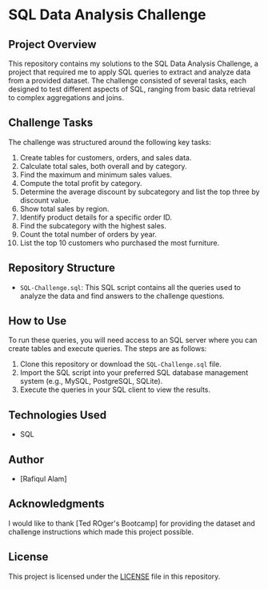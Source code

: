 # SQL Data Analysis Challenge

## Project Overview
This repository contains my solutions to the SQL Data Analysis Challenge, a project that required me to apply SQL queries to extract and analyze data from a provided dataset. The challenge consisted of several tasks, each designed to test different aspects of SQL, ranging from basic data retrieval to complex aggregations and joins.

## Challenge Tasks
The challenge was structured around the following key tasks:
1. Create tables for customers, orders, and sales data.
2. Calculate total sales, both overall and by category.
3. Find the maximum and minimum sales values.
4. Compute the total profit by category.
5. Determine the average discount by subcategory and list the top three by discount value.
6. Show total sales by region.
7. Identify product details for a specific order ID.
8. Find the subcategory with the highest sales.
9. Count the total number of orders by year.
10. List the top 10 customers who purchased the most furniture.

## Repository Structure
- `SQL-Challenge.sql`: This SQL script contains all the queries used to analyze the data and find answers to the challenge questions.

## How to Use
To run these queries, you will need access to an SQL server where you can create tables and execute queries. The steps are as follows:
1. Clone this repository or download the `SQL-Challenge.sql` file.
2. Import the SQL script into your preferred SQL database management system (e.g., MySQL, PostgreSQL, SQLite).
3. Execute the queries in your SQL client to view the results.

## Technologies Used
- SQL

## Author
- [Rafiqul Alam]

## Acknowledgments
I would like to thank [Ted ROger's Bootcamp] for providing the dataset and challenge instructions which made this project possible.

## License
This project is licensed under the [LICENSE](LICENSE) file in this repository.

